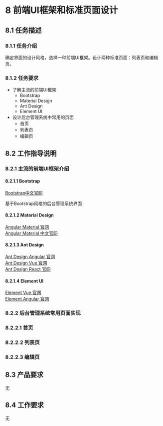 # 8 前端UI框架和标准页面设计

## 8.1 任务描述

### 8.1.1 任务介绍

确定界面的设计风格，选择一种前端UI框架。设计两种标准页面：列表页和编辑页。

### 8.1.2 任务要求

- 了解主流的前端UI框架
  - Bootstrap
  - Material Design
  - Ant Design
  - Element UI
- 设计后台管理系统中常用的页面
  - 首页
  - 列表页
  - 编辑页

## 8.2 工作指导说明

### 8.2.1 主流的前端UI框架介绍

#### 8.2.1.1 Bootstrap

[Bootstrap中文官网](https://www.bootcss.com/)

基于Bootstrap风格的后台管理系统界面

#### 8.2.1.2 Material Design

[Angular Material 官网](https://material.angular.io/)  
[Angular Material 中文官网](https://material.angular.cn/)

#### 8.2.1.3 Ant Design

[Ant Design Angular 官网](https://ng.ant.design/docs/introduce/zh)  
[Ant Design Vue 官网](https://www.antdv.com/docs/vue/introduce-cn/)  
[Ant Design React 官网](https://ant.design/docs/react/introduce-cn)

#### 8.2.1.4 Element UI

[Element Vue 官网](https://element.eleme.cn/2.0/#/zh-CN)  
[Element Angular 官网](https://element-angular.faas.ele.me/guide/install)

### 8.2.2 后台管理系统常用页面实现

### 8.2.2.1 首页

### 8.2.2.2 列表页

### 8.2.2.3 编辑页

## 8.3 产品要求

无

## 8.4 工作要求

无
